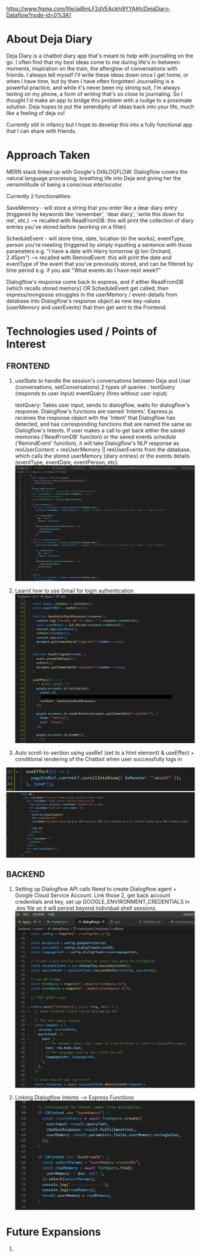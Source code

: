 https://www.figma.com/file/jajBmLF2dVEAckhi9YYAAh/DejaDiary-Dataflow?node-id=0%3A1

# About Deja Diary
Deja Diary is a chatbot diary app that's meant to help with journalling on the go. I often find that my best ideas come to me during life's in-between moments, inspiration on the train, the afterglow of conversations with friends. I always tell myself I'll write these ideas down once I get home, or when I have time, but by then I have often forgotten! Journalling is a powerful practice, and while it's never been my strong suit, I'm always texting on my phone, a form of writing that's so close to journaling. So I thought I'd make an app to bridge this problem with a nudge to a proximate solution. Deja hopes to put the serendipity of ideas back into your life, much like a feeling of deja vu!

 Currently still in infancy but I hope to develop this into a fully functional app that I can share with friends.

# Approach Taken
MERN stack linked up with Google's DIALOGFLOW. Dialogflow covers the natural language processing, breathing life into Deja and giving her the verisimilitude of being a conscious interlocutor. 

Currently 2 functionalities: 

SaveMemory - will store a string that you enter like a dear diary entry (triggered by keywords like 'remember', 'dear diary', 'write this down for me', etc.)
    --> recalled with ReadFromDB: this will print the collection of diary entries you've stored before (working on a filter)

ScheduleEvent - will store time, date, location (in the works), eventType, person you're meeting (triggered by simply inputting a sentence with those parameters e.g. "I have a date with Harry tomorrow @ Ion Orchard, 2.45pm")
    --> recalled with RemindEvent: this will print the date and eventType of the event that you've previously stored, and can be filtered by time period e.g. if you ask "What events do I have next week?"

Dialogflow's response come back to express, and if either ReadFromDB (which recalls stored memory) OR ScheduleEvent get called, then express/mongoose smuggles in the userMemory / event-details from database into Dialogflow's response object as new key-values (userMemory and userEvents) that then get sent to the Frontend. 

# Technologies used / Points of Interest 

## FRONTEND
1. useState to handle the session's conversations between Deja and User (conversations, setConversations)
    2 types of queries : 
    textQuery (responds to user input)
    eventQuery (fires without user input) 

    textQuery:
    Takes user input, sends to dialogflow, waits for dialogflow's response. Dialogflow's functions are named 'Intents'. Express.js receives the response object with the 'Intent' that Dialogflow has detected, and has corresponding functions that are named the same as Dialogflow's Intents.
    If user makes a call to get back either the saved memories ('ReadFromDB' function) or the saved events schedule ('RemindEvent' function), it will take Dialogflow's NLP response as resUserContent + resUserMemory || resUserEvents from the database, which calls the stored userMemory (diary entries) or the events details (eventType, eventDate, eventPerson, etc).
![](interesting_code/textQuery_frontend.png)

2. Learnt how to use Gmail for login authentication 
![](interesting_code/gmail_login.png)

3. Auto scroll-to-section using useRef (set to a html element) & useEffect + conditional rendering of the Chatbot when user successfully logs in

![](interesting_code/autoScroll.png)
![](interesting_code/autoScroll2.png)


## BACKEND
1. Setting up Dialogflow API calls
    Need to create Dialogflow agent + Google Cloud Service Account. Link those 2, get back account credentials and key, set up GOOGLE_ENVIRONMENT_CREDENTIALS in .env file so it will persist beyond individual shell sessions. 
![](interesting_code/setup_dialogflow_backend2.png)

2. Linking Dialogflow Intents --> Express Functions
![](interesting_code/linking_dialogflowIntents_expressMongooseFunctions.png)

# Future Expansions
1. 



